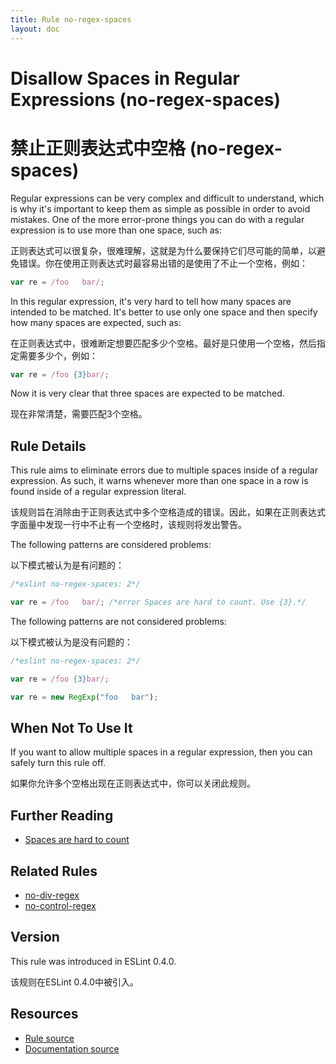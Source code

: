 ```yaml
---
title: Rule no-regex-spaces
layout: doc
---
```

<!-- Note: No pull requests accepted for this file. See README.md in the root directory for details. -->
# Disallow Spaces in Regular Expressions (no-regex-spaces)

# 禁止正则表达式中空格 (no-regex-spaces)

Regular expressions can be very complex and difficult to understand, which is why it's important to keep them as simple as possible in order to avoid mistakes. One of the more error-prone things you can do with a regular expression is to use more than one space, such as:

正则表达式可以很复杂，很难理解，这就是为什么要保持它们尽可能的简单，以避免错误。你在使用正则表达式时最容易出错的是使用了不止一个空格，例如：

```js
var re = /foo   bar/;
```

In this regular expression, it's very hard to tell how many spaces are intended to be matched. It's better to use only one space and then specify how many spaces are expected, such as:

在正则表达式中，很难断定想要匹配多少个空格。最好是只使用一个空格，然后指定需要多少个，例如：

```js
var re = /foo {3}bar/;
```

Now it is very clear that three spaces are expected to be matched.

现在非常清楚，需要匹配3个空格。

## Rule Details

This rule aims to eliminate errors due to multiple spaces inside of a regular expression. As such, it warns whenever more than one space in a row is found inside of a regular expression literal.

该规则旨在消除由于正则表达式中多个空格造成的错误。因此，如果在正则表达式字面量中发现一行中不止有一个空格时，该规则将发出警告。

The following patterns are considered problems:

以下模式被认为是有问题的：

```js
/*eslint no-regex-spaces: 2*/

var re = /foo   bar/; /*error Spaces are hard to count. Use {3}.*/
```

The following patterns are not considered problems:

以下模式被认为是没有问题的：

```js
/*eslint no-regex-spaces: 2*/

var re = /foo {3}bar/;

var re = new RegExp("foo   bar");
```

## When Not To Use It

If you want to allow multiple spaces in a regular expression, then you can safely turn this rule off.

如果你允许多个空格出现在正则表达式中，你可以关闭此规则。

## Further Reading

* [Spaces are hard to count](http://jslinterrors.com/spaces-are-hard-to-count-use-a/)

## Related Rules

* [no-div-regex](no-div-regex)
* [no-control-regex](no-control-regex)

## Version

This rule was introduced in ESLint 0.4.0.

该规则在ESLint 0.4.0中被引入。

## Resources

* [Rule source](https://github.com/eslint/eslint/tree/master/lib/rules/no-regex-spaces.js)
* [Documentation source](https://github.com/eslint/eslint/tree/master/docs/rules/no-regex-spaces.md)

